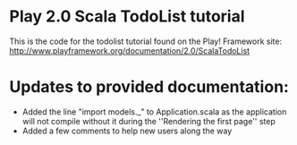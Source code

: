 # Play 2.0 Scala TodoList tutorial
This is the code for the todolist tutorial found on the Play! Framework site:
http://www.playframework.org/documentation/2.0/ScalaTodoList

# Updates to provided documentation:
* Added the line "import models._" to Application.scala as the application will not compile without it during the ''Rendering the first page'' step
* Added a few comments to help new users along the way